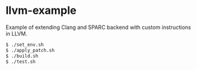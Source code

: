 # llvm-example
Example of extending Clang and SPARC backend with custom instructions in LLVM.
```sh
$ ./set_env.sh
$ ./apply_patch.sh
$ ./build.sh
$ ./test.sh
```
